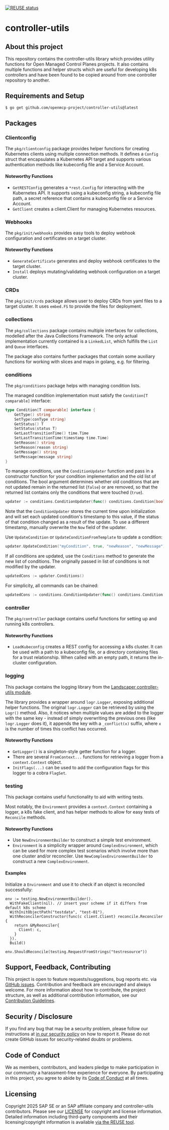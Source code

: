[![REUSE status](https://api.reuse.software/badge/github.com/openmcp-project/controller-utils)](https://api.reuse.software/info/github.com/openmcp-project/controller-utils)

# controller-utils

## About this project

This repository contains the controller-utils library which provides utility functions for Open Managed Control Planes projects. It also contains multiple functions and helper structs which are useful for developing k8s controllers and have been found to be copied around from one controller repository to another.

## Requirements and Setup

```bash
$ go get github.com/openmcp-project/controller-utils@latest
```


## Packages

### Clientconfig

The `pkg/clientconfig` package provides helper functions for creating Kubernetes clients using multiple connection methods. It defines a `Config` struct that encapsulates a Kubernetes API target and supports various authentication methods like kubeconfig file and a Service Account.

#### Noteworthy Functions

- `GetRESTConfig` generates a `*rest.Config` for interacting with the Kubernetes API. It supports using a kubeconfig string, a kubeconfig file path, a secret reference that contains a kubeconfig file or a Service Account.
- `GetClient` creates a client.Client for managing Kubernetes resources.

### Webhooks
The `pkg/init/webhooks` provides easy tools to deploy webhook configuration and certificates on a target cluster.

#### Noteworthy Functions
- `GenerateCertificate` generates and deploy webhook certificates to the target cluster.
- `Install` deploys mutating/validating webhook configuration on a target cluster.

### CRDs
The `pkg/init/crds` package allows user to deploy CRDs from yaml files to a target cluster. It uses `embed.FS` to provide the files for deployment.


### collections

The `pkg/collections` package contains multiple interfaces for collections, modelled after the Java Collections Framework. The only actual implementation currently contained is a `LinkedList`, which fulfills the `List` and `Queue` interfaces.

The package also contains further packages that contain some auxiliary functions for working with slices and maps in golang, e.g. for filtering.

### conditions

The `pkg/conditions` package helps with managing condition lists.

The managed condition implementation must satisfy the `Condition[T comparable]` interface:
```go
type Condition[T comparable] interface {
	GetType() string
	SetType(conType string)
	GetStatus() T
	SetStatus(status T)
	GetLastTransitionTime() time.Time
	SetLastTransitionTime(timestamp time.Time)
	GetReason() string
	SetReason(reason string)
	GetMessage() string
	SetMessage(message string)
}
```

To manage conditions, use the `ConditionUpdater` function and pass in a constructor function for your condition implementation and the old list of conditions. The bool argument determines whether old conditions that are not updated remain in the returned list (`false`) or are removed, so that the returned list contains only the conditions that were touched (`true`).

```go
updater := conditions.ConditionUpdater(func() conditions.Condition[bool] { return &conImpl{} }, oldCons, false)
```

Note that the `ConditionUpdater` stores the current time upon initialization and will set each updated condition's timestamp to this value, if the status of that condition changed as a result of the update. To use a different timestamp, manually overwrite the `Now` field of the updater.

Use `UpdateCondition` or `UpdateConditionFromTemplate` to update a condition:
```go
updater.UpdateCondition("myCondition", true, "newReason", "newMessage")
```

If all conditions are updated, use the `Conditions` method to generate the new list of conditions. The originally passed in list of conditions is not modified by the updater.
```go
updatedCons := updater.Conditions()
```

For simplicity, all commands can be chained:
```go
updatedCons := conditions.ConditionUpdater(func() conditions.Condition[bool] { return &conImpl{} }, oldCons, false).UpdateCondition("myCondition", true, "newReason", "newMessage").Conditions()
```

### controller

The `pkg/controller` package contains useful functions for setting up and running k8s controllers.

#### Noteworthy Functions

- `LoadKubeconfig` creates a REST config for accessing a k8s cluster. It can be used with a path to a kubeconfig file, or a directory containing files for a trust relationship. When called with an empty path, it returns the in-cluster configuration.

### logging

This package contains the logging library from the [Landscaper controller-utils module](https://github.com/gardener/landscaper/tree/master/controller-utils/pkg/logging).

The library provides a wrapper around `logr.Logger`, exposing additional helper functions. The original `logr.Logger` can be retrieved by using the `Logr()` method. Also, it notices when multiple values are added to the logger with the same key - instead of simply overwriting the previous ones (like `logr.Logger` does it), it appends the key with a `_conflict(x)` suffix, where `x` is the number of times this conflict has occurred.

#### Noteworthy Functions

- `GetLogger()` is a singleton-style getter function for a logger.
- There are several `FromContext...` functions for retrieving a logger from a `context.Context` object.
- `InitFlags(...)` can be used to add the configuration flags for this logger to a cobra `FlagSet`.

### testing

This package contains useful functionality to aid with writing tests.

Most notably, the `Environment` provides a `context.Context` containing a logger, a k8s fake client, and has helper methods to allow for easy tests of `Reconcile` methods.

#### Noteworthy Functions

- Use `NewEnvironmentBuilder` to construct a simple test environment.
- `Environment` is a simplicity wrapper around `ComplexEnvironment`, which can be used for more complex test scenarios which involve more than one cluster and/or reconciler. Use `NewComplexEnvironmentBuilder` to construct a new `ComplexEnvironment`.

#### Examples

Initialize a `Environment` and use it to check if an object is reconciled successfully:
```golang
env := testing.NewEnvironmentBuilder().
  WithFakeClient(nil). // insert your scheme if it differs from default k8s scheme
  WithInitObjectPath("testdata", "test-01").
  WithReconcilerConstructor(func(c client.Client) reconcile.Reconciler {
    return &MyReonciler{
      Client: c,
    }
  }).
  Build()

env.ShouldReconcile(testing.RequestFromStrings("testresource"))
```

## Support, Feedback, Contributing

This project is open to feature requests/suggestions, bug reports etc. via [GitHub issues](https://github.com/openmcp-project/controller-utils/issues). Contribution and feedback are encouraged and always welcome. For more information about how to contribute, the project structure, as well as additional contribution information, see our [Contribution Guidelines](CONTRIBUTING.md).

## Security / Disclosure
If you find any bug that may be a security problem, please follow our instructions at [in our security policy](https://github.com/openmcp-project/controller-utils/security/policy) on how to report it. Please do not create GitHub issues for security-related doubts or problems.

## Code of Conduct

We as members, contributors, and leaders pledge to make participation in our community a harassment-free experience for everyone. By participating in this project, you agree to abide by its [Code of Conduct](https://github.com/openmcp-project/.github/blob/main/CODE_OF_CONDUCT.md) at all times.

## Licensing

Copyright 2025 SAP SE or an SAP affiliate company and controller-utils contributors. Please see our [LICENSE](LICENSE) for copyright and license information. Detailed information including third-party components and their licensing/copyright information is available [via the REUSE tool](https://api.reuse.software/info/github.com/openmcp-project/controller-utils).
